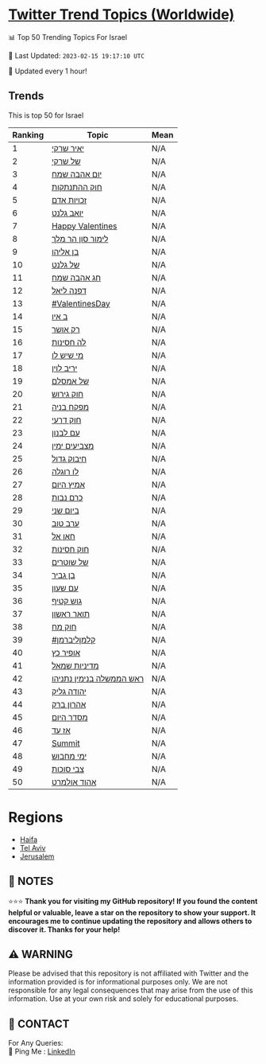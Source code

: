 [Twitter Trend Topics (Worldwide)](https://github.com/ErcinDedeoglu/Twitter-Trend-Topics)
==========


📊 Top 50 Trending Topics For Israel

📆 Last Updated: `2023-02-15 19:17:10 UTC`

🔧 Updated every 1 hour!


## Trends

This is top 50 for Israel

| Ranking | Topic | Mean |
| ------- | ------------ | ------------ |
| 1 | [יאיר שרקי](http://twitter.com/search?q=%d7%99%d7%90%d7%99%d7%a8+%d7%a9%d7%a8%d7%a7%d7%99) | N/A |
| 2 | [של שרקי](http://twitter.com/search?q=%d7%a9%d7%9c+%d7%a9%d7%a8%d7%a7%d7%99) | N/A |
| 3 | [יום אהבה שמח](http://twitter.com/search?q=%d7%99%d7%95%d7%9d+%d7%90%d7%94%d7%91%d7%94+%d7%a9%d7%9e%d7%97) | N/A |
| 4 | [חוק ההתנתקות](http://twitter.com/search?q=%d7%97%d7%95%d7%a7+%d7%94%d7%94%d7%aa%d7%a0%d7%aa%d7%a7%d7%95%d7%aa) | N/A |
| 5 | [זכויות אדם](http://twitter.com/search?q=%d7%96%d7%9b%d7%95%d7%99%d7%95%d7%aa+%d7%90%d7%93%d7%9d) | N/A |
| 6 | [יואב גלנט](http://twitter.com/search?q=%d7%99%d7%95%d7%90%d7%91+%d7%92%d7%9c%d7%a0%d7%98) | N/A |
| 7 | [Happy Valentines](http://twitter.com/search?q=Happy+Valentines) | N/A |
| 8 | [לימור סון הר מלך](http://twitter.com/search?q=%d7%9c%d7%99%d7%9e%d7%95%d7%a8+%d7%a1%d7%95%d7%9f+%d7%94%d7%a8+%d7%9e%d7%9c%d7%9a) | N/A |
| 9 | [בן אליהו](http://twitter.com/search?q=%d7%91%d7%9f+%d7%90%d7%9c%d7%99%d7%94%d7%95) | N/A |
| 10 | [של גלנט](http://twitter.com/search?q=%d7%a9%d7%9c+%d7%92%d7%9c%d7%a0%d7%98) | N/A |
| 11 | [חג אהבה שמח](http://twitter.com/search?q=%d7%97%d7%92+%d7%90%d7%94%d7%91%d7%94+%d7%a9%d7%9e%d7%97) | N/A |
| 12 | [דפנה ליאל](http://twitter.com/search?q=%d7%93%d7%a4%d7%a0%d7%94+%d7%9c%d7%99%d7%90%d7%9c) | N/A |
| 13 | [#ValentinesDay](http://twitter.com/search?q=%23ValentinesDay) | N/A |
| 14 | [ב איו](http://twitter.com/search?q=%d7%91+%d7%90%d7%99%d7%95) | N/A |
| 15 | [רק אושר](http://twitter.com/search?q=%d7%a8%d7%a7+%d7%90%d7%95%d7%a9%d7%a8) | N/A |
| 16 | [לה חסינות](http://twitter.com/search?q=%d7%9c%d7%94+%d7%97%d7%a1%d7%99%d7%a0%d7%95%d7%aa) | N/A |
| 17 | [מי שיש לו](http://twitter.com/search?q=%d7%9e%d7%99+%d7%a9%d7%99%d7%a9+%d7%9c%d7%95) | N/A |
| 18 | [יריב לוין](http://twitter.com/search?q=%d7%99%d7%a8%d7%99%d7%91+%d7%9c%d7%95%d7%99%d7%9f) | N/A |
| 19 | [של אמסלם](http://twitter.com/search?q=%d7%a9%d7%9c+%d7%90%d7%9e%d7%a1%d7%9c%d7%9d) | N/A |
| 20 | [חוק גירוש](http://twitter.com/search?q=%d7%97%d7%95%d7%a7+%d7%92%d7%99%d7%a8%d7%95%d7%a9) | N/A |
| 21 | [מפקח בניה](http://twitter.com/search?q=%d7%9e%d7%a4%d7%a7%d7%97+%d7%91%d7%a0%d7%99%d7%94) | N/A |
| 22 | [חוק דרעי](http://twitter.com/search?q=%d7%97%d7%95%d7%a7+%d7%93%d7%a8%d7%a2%d7%99) | N/A |
| 23 | [עם לבנון](http://twitter.com/search?q=%d7%a2%d7%9d+%d7%9c%d7%91%d7%a0%d7%95%d7%9f) | N/A |
| 24 | [מצביעים ימין](http://twitter.com/search?q=%d7%9e%d7%a6%d7%91%d7%99%d7%a2%d7%99%d7%9d+%d7%99%d7%9e%d7%99%d7%9f) | N/A |
| 25 | [חיבוק גדול](http://twitter.com/search?q=%d7%97%d7%99%d7%91%d7%95%d7%a7+%d7%92%d7%93%d7%95%d7%9c) | N/A |
| 26 | [לו רוגלה](http://twitter.com/search?q=%d7%9c%d7%95+%d7%a8%d7%95%d7%92%d7%9c%d7%94) | N/A |
| 27 | [אמיץ היום](http://twitter.com/search?q=%d7%90%d7%9e%d7%99%d7%a5+%d7%94%d7%99%d7%95%d7%9d) | N/A |
| 28 | [כרם נבות](http://twitter.com/search?q=%d7%9b%d7%a8%d7%9d+%d7%a0%d7%91%d7%95%d7%aa) | N/A |
| 29 | [ביום שני](http://twitter.com/search?q=%d7%91%d7%99%d7%95%d7%9d+%d7%a9%d7%a0%d7%99) | N/A |
| 30 | [ערב טוב](http://twitter.com/search?q=%d7%a2%d7%a8%d7%91+%d7%98%d7%95%d7%91) | N/A |
| 31 | [חאן אל](http://twitter.com/search?q=%d7%97%d7%90%d7%9f+%d7%90%d7%9c) | N/A |
| 32 | [חוק חסינות](http://twitter.com/search?q=%d7%97%d7%95%d7%a7+%d7%97%d7%a1%d7%99%d7%a0%d7%95%d7%aa) | N/A |
| 33 | [של שוטרים](http://twitter.com/search?q=%d7%a9%d7%9c+%d7%a9%d7%95%d7%98%d7%a8%d7%99%d7%9d) | N/A |
| 34 | [בן גביר](http://twitter.com/search?q=%d7%91%d7%9f+%d7%92%d7%91%d7%99%d7%a8) | N/A |
| 35 | [עם שעון](http://twitter.com/search?q=%d7%a2%d7%9d+%d7%a9%d7%a2%d7%95%d7%9f) | N/A |
| 36 | [גוש קטיף](http://twitter.com/search?q=%d7%92%d7%95%d7%a9+%d7%a7%d7%98%d7%99%d7%a3) | N/A |
| 37 | [תואר ראשון](http://twitter.com/search?q=%d7%aa%d7%95%d7%90%d7%a8+%d7%a8%d7%90%d7%a9%d7%95%d7%9f) | N/A |
| 38 | [חוק מח](http://twitter.com/search?q=%d7%97%d7%95%d7%a7+%d7%9e%d7%97) | N/A |
| 39 | [#קלמןליברמן](http://twitter.com/search?q=%23%d7%a7%d7%9c%d7%9e%d7%9f%d7%9c%d7%99%d7%91%d7%a8%d7%9e%d7%9f) | N/A |
| 40 | [אופיר כץ](http://twitter.com/search?q=%d7%90%d7%95%d7%a4%d7%99%d7%a8+%d7%9b%d7%a5) | N/A |
| 41 | [מדיניות שמאל](http://twitter.com/search?q=%d7%9e%d7%93%d7%99%d7%a0%d7%99%d7%95%d7%aa+%d7%a9%d7%9e%d7%90%d7%9c) | N/A |
| 42 | [ראש הממשלה בנימין נתניהו](http://twitter.com/search?q=%d7%a8%d7%90%d7%a9+%d7%94%d7%9e%d7%9e%d7%a9%d7%9c%d7%94+%d7%91%d7%a0%d7%99%d7%9e%d7%99%d7%9f+%d7%a0%d7%aa%d7%a0%d7%99%d7%94%d7%95) | N/A |
| 43 | [יהודה גליק](http://twitter.com/search?q=%d7%99%d7%94%d7%95%d7%93%d7%94+%d7%92%d7%9c%d7%99%d7%a7) | N/A |
| 44 | [אהרון ברק](http://twitter.com/search?q=%d7%90%d7%94%d7%a8%d7%95%d7%9f+%d7%91%d7%a8%d7%a7) | N/A |
| 45 | [מסדר היום](http://twitter.com/search?q=%d7%9e%d7%a1%d7%93%d7%a8+%d7%94%d7%99%d7%95%d7%9d) | N/A |
| 46 | [אז עד](http://twitter.com/search?q=%d7%90%d7%96+%d7%a2%d7%93) | N/A |
| 47 | [Summit](http://twitter.com/search?q=Summit) | N/A |
| 48 | [ימי מחבוש](http://twitter.com/search?q=%d7%99%d7%9e%d7%99+%d7%9e%d7%97%d7%91%d7%95%d7%a9) | N/A |
| 49 | [צבי סוכות](http://twitter.com/search?q=%d7%a6%d7%91%d7%99+%d7%a1%d7%95%d7%9b%d7%95%d7%aa) | N/A |
| 50 | [אהוד אולמרט](http://twitter.com/search?q=%d7%90%d7%94%d7%95%d7%93+%d7%90%d7%95%d7%9c%d7%9e%d7%a8%d7%98) | N/A |



# Regions

* [Haifa](</Israel/Haifa.md>)
* [Tel Aviv](</Israel/Tel Aviv.md>)
* [Jerusalem](</Israel/Jerusalem.md>)



## 📝 NOTES

⭐⭐⭐ **Thank you for visiting my GitHub repository! If you found the content helpful or valuable, leave a star on the repository to show your support. It encourages me to continue updating the repository and allows others to discover it. Thanks for your help!**


## ⚠️ WARNING

Please be advised that this repository is not affiliated with Twitter and the information provided is for informational purposes only. We are not responsible for any legal consequences that may arise from the use of this information. Use at your own risk and solely for educational purposes.


## 📨 CONTACT

 For Any Queries:  
            🏓 Ping Me : [LinkedIn](https://www.linkedin.com/in/ercindedeoglu/)

